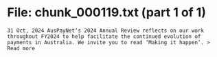 ﻿# File: chunk_000119.txt (part 1 of 1)
```
31 Oct, 2024 AusPayNet’s 2024 Annual Review reflects on our work throughout FY2024 to help facilitate the continued evolution of payments in Australia. We invite you to read ‘Making it happen’. > Read more
```

